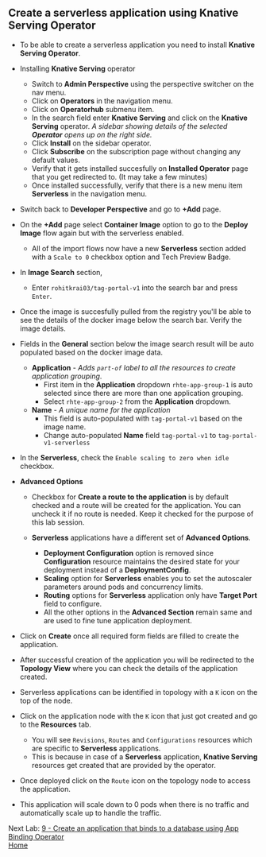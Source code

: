 ## Create a serverless application using Knative Serving Operator

- To be able to create a serverless application you need to install **Knative Serving Operator**.

- Installing **Knative Serving** operator
  - Switch to **Admin Perspective** using the perspective switcher on the nav menu.
  - Click on **Operators** in the navigation menu. 
  - Click on **Operatorhub** submenu item.
  - In the search field enter **Knative Serving** and click on the **Knative Serving** operator. *A sidebar showing details of the selected **Operator** opens up on the right side.*
  - Click **Install** on the sidebar operator.
  - Click **Subscribe** on the subscription page without changing any default values.
  - Verify that it gets installed succesfully on **Installed Operator** page that you get redirected to. (It may take a few minutes)
  - Once installed successfully, verify that there is a new menu item **Serverless** in the navigation menu.

- Switch back to **Developer Perspective** and go to **+Add** page.

- On the **+Add** page select **Container Image** option to go to the **Deploy Image** flow again but with the serverless enabled.
  - All of the import flows now have a new **Serverless** section added with a `Scale to 0` checkbox option and Tech Preview Badge.

- In **Image Search** section,
  - Enter `rohitkrai03/tag-portal-v1` into the search bar and press `Enter`.

- Once the image is succesfully pulled from the registry you'll be able to see the details of the docker image below the search bar. Verify the image details.

- Fields in the **General** section below the image search result will be auto populated based on the docker image data.
  - **Application** - *Adds `part-of` label to all the resources to create application grouping*.
    - First item in the **Application** dropdown `rhte-app-group-1` is auto selected since there are more than one application grouping.
    - Select `rhte-app-group-2` from the **Application** dropdown.
  - **Name** - *A unique name for the application*
    - This field is auto-populated with `tag-portal-v1` based on the image name.
    - Change auto-populated **Name** field `tag-portal-v1` to `tag-portal-v1-serverless`

- In the **Serverless**, check the `Enable scaling to zero when idle` checkbox.

- **Advanced Options** 
  - Checkbox for **Create a route to the application** is by default checked and a route will be created for the application. You can uncheck it if no route is needed. Keep it checked for the purpose of this lab session.

  - **Serverless** applications have a different set of **Advanced Options**.
    - **Deployment Configuration** option is removed since **Configuration** resource maintains the desired state for your deployment instead of a **DeploymentConfig**.
    - **Scaling** option for **Serverless** enables you to set the autoscaler parameters around pods and concurrency limits.
    - **Routing** options for **Serverless** application only have **Target Port** field to configure. 
    - All the other options in the **Advanced Section** remain same and are used to fine tune application deployment.

- Click on **Create** once all required form fields are filled to create the application.
- After successful creation of the application you will be redirected to the **Topology View** where you can check the details of the application created.


- Serverless applications can be identified in topology with a `K` icon on the top of the node.
- Click on the application node with the `K` icon that just got created and go to the **Resources** tab.
  - You will see `Revisions`, `Routes` and `Configurations` resources which are specific to **Serverless** applications.
  - This is because in case of a **Serverless** application, **Knative Serving** resources get created that are provided by the operator.

- Once deployed click on the `Route` icon on the topology node to access the application.
- This application will scale down to 0 pods when there is no traffic and automatically scale up to handle the traffic.


Next Lab: [9 - Create an application that binds to a database using App Binding Operator](./app-binding.md)<br>
[Home](./README.md)
